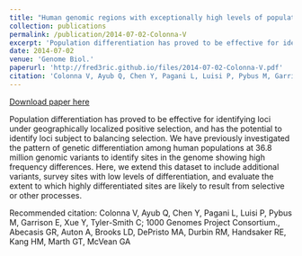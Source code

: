 ```yaml
---
title: "Human genomic regions with exceptionally high levels of population differentiation identified from 911 whole-genome sequences"
collection: publications
permalink: /publication/2014-07-02-Colonna-V
excerpt: 'Population differentiation has proved to be effective for identifying loci under geographically localized positive selection, and has the potential to identify loci subject to balancing selection. We have previously investigated the pattern of genetic differentiation among human populations at 36.8 million genomic variants to identify sites in the genome showing high frequency differences. Here, we extend this dataset to include additional variants, survey sites with low levels of differentiation, and evaluate the extent to which highly differentiated sites are likely to result from selective or other processes.'
date: 2014-07-02
venue: 'Genome Biol.'
paperurl: 'http://fred3ric.github.io/files/2014-07-02-Colonna-V.pdf'
citation: 'Colonna V, Ayub Q, Chen Y, Pagani L, Luisi P, Pybus M, Garrison E, Xue Y, Tyler-Smith C; <b>1000 Genomes Project Consortium.</b>, Abecasis GR, Auton A, Brooks LD, DePristo MA, Durbin RM, Handsaker RE, Kang HM, Marth GT, McVean GA'
---
```


<a href='http://fred3ric.github.io/files/2014-07-02-Colonna-V.pdf'>Download paper here</a>

Population differentiation has proved to be effective for identifying loci under geographically localized positive selection, and has the potential to identify loci subject to balancing selection. We have previously investigated the pattern of genetic differentiation among human populations at 36.8 million genomic variants to identify sites in the genome showing high frequency differences. Here, we extend this dataset to include additional variants, survey sites with low levels of differentiation, and evaluate the extent to which highly differentiated sites are likely to result from selective or other processes.

Recommended citation: Colonna V, Ayub Q, Chen Y, Pagani L, Luisi P, Pybus M, Garrison E, Xue Y, Tyler-Smith C; 1000 Genomes Project Consortium., Abecasis GR, Auton A, Brooks LD, DePristo MA, Durbin RM, Handsaker RE, Kang HM, Marth GT, McVean GA
